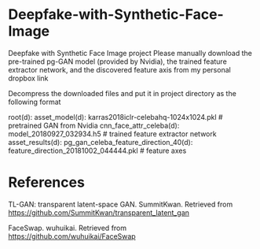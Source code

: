 # Deepfake-with-Synthetic-Face-Image
Deepfake with Synthetic Face Image project
Please manually download the pre-trained pg-GAN model (provided by Nvidia), the trained feature extractor network, and the discovered feature axis from my personal dropbox link

Decompress the downloaded files and put it in project directory as the following format

root(d):
  asset_model(d):
    karras2018iclr-celebahq-1024x1024.pkl   # pretrained GAN from Nvidia
    cnn_face_attr_celeba(d):
      model_20180927_032934.h5              # trained feature extractor network
  asset_results(d):
    pg_gan_celeba_feature_direction_40(d):
      feature_direction_20181002_044444.pkl # feature axes




# References
TL-GAN: transparent latent-space GAN. SummitKwan. Retrieved from https://github.com/SummitKwan/transparent_latent_gan

FaceSwap. wuhuikai. Retrieved from https://github.com/wuhuikai/FaceSwap

